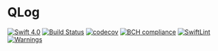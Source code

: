 # QLog

[![Swift 4.0](https://img.shields.io/badge/Swift-4.0-brightgreen.svg?style=flat)](https://swift.org/) [![Build Status](https://travis-ci.org/QuantumApplications/QLog.svg?branch=master)](https://travis-ci.org/QuantumApplications/QLog) [![codecov](https://codecov.io/gh/QuantumApplications/QLog/branch/master/graph/badge.svg)](https://codecov.io/gh/QuantumApplications/QLog) [![BCH compliance](https://bettercodehub.com/edge/badge/QuantumApplications/QLog?branch=master)](https://bettercodehub.com/) [![SwiftLint](https://img.shields.io/badge/SwiftLint-passing-brightgreen.svg)](https://github.com/realm/SwiftLint/) [![Warnings](https://img.shields.io/badge/Warnings-0-brightgreen.svg)]()
